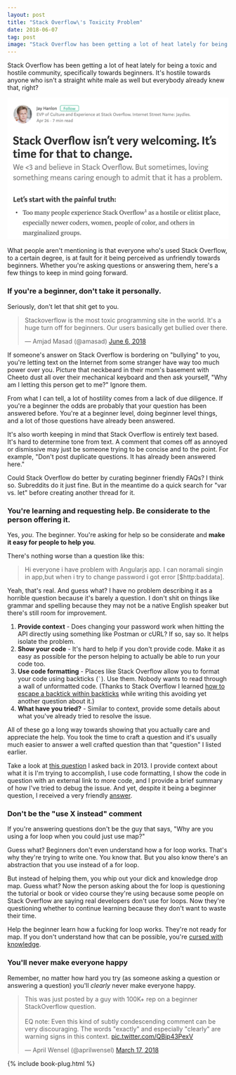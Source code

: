 ```yaml
---
layout: post
title: "Stack Overflow\'s Toxicity Problem"
date: 2018-06-07
tag: post
image: "Stack Overflow has been getting a lot of heat lately for being a toxic and hostile community, specifically towards beginners. What people aren’t mentioning is that everyone who’s used Stack Overflow, to a certain degree, is at fault for it being perceived as unfriendly towards beginners."
---
```


Stack Overflow has been getting a lot of heat lately for being a toxic and hostile community, specifically towards beginners. It's hostile towards anyone who isn't a straight white male as well but everybody already knew that, right?

![Stack EVP](/images/stackoverflow/stack.png)

What people aren't mentioning is that everyone who's used Stack Overflow, to a certain degree, is at fault for it being perceived as unfriendly towards beginners. Whether you're asking questions or answering them, here's a few things to keep in mind going forward.

### If you're a beginner, don't take it personally.

Seriously, don't let that shit get to you.

<blockquote class="twitter-tweet" data-lang="en"><p lang="en" dir="ltr">Stackoverflow is the most toxic programming site in the world. It&#39;s a huge turn off for beginners. Our users basically get bullied over there.</p>&mdash; Amjad Masad (@amasad) <a href="https://twitter.com/amasad/status/1004173806787702784?ref_src=twsrc%5Etfw">June 6, 2018</a></blockquote>
<script async src="https://platform.twitter.com/widgets.js" charset="utf-8"></script>

If someone's answer on Stack Overflow is bordering on "bullying" to you, you're letting text on the Internet from some stranger have way too much power over you. Picture that neckbeard in their mom's basement with Cheeto dust all over their mechanical keyboard and then ask yourself, "Why am I letting this person get to me?" Ignore them.

From what I can tell, a lot of hostility comes from a lack of due diligence. If you're a beginner the odds are probably that your question has been answered before. You're at a beginner level, doing beginner level things, and a lot of those questions have already been answered.

It's also worth keeping in mind that Stack Overflow is entirely text based. It's hard to determine tone from text. A comment that comes off as annoyed or dismissive may just be someone trying to be concise and to the point. For example, "Don't post duplicate questions. It has already been answered here."

Could Stack Overflow do better by curating beginner friendly FAQs? I think so. Subreddits do it just fine. But in the meantime do a quick search for "var vs. let" before creating another thread for it.

### You're learning and requesting help. Be considerate to the person offering it.

Yes, *you*. The beginner. You're asking for help so be considerate and **make it easy for people to help you**.

There's nothing worse than a question like this:

> Hi everyone i have problem with Angularjs app. I can noramali singin in app,but when i try to change password i got error [$http:baddata].

Yeah, that's real. And guess what? I have no problem describing it as a horrible question because it's barely a question. I don't shit on things like grammar and spelling because they may not be a native English speaker but there's still room for improvement.

1. **Provide context** - Does changing your password work when hitting the API directly using something like Postman or cURL? If so, say so. It helps isolate the problem.
1. **Show your code** - It's hard to help if you don't provide code. Make it as easy as possible for the person helping to actually be able to run your code too.
1. **Use code formatting** - Places like Stack Overflow allow you to format your code using backticks (`` ` ``). Use them. Nobody wants to read through a wall of unformatted code. (Thanks to Stack Overflow I learned [how to escape a backtick within backticks](https://stackoverflow.com/a/25943045/2501330) while writing this avoiding yet another question about it.)
1. **What have you tried?** - Similar to context, provide some details about what you've already tried to resolve the issue.

All of these go a long way towards showing that you actually care and appreciate the help. You took the time to craft a question and it's usually much easier to answer a well crafted question than that "question" I listed earlier.

Take a look at [this question](https://stackoverflow.com/questions/18803371/my-get-request-isnt-found-in-my-urls-py) I asked back in 2013. I provide context about what it is I'm trying to accomplish, I use code formatting, I show the code in question with an external link to more code, and I provide a brief summary of how I've tried to debug the issue. And yet, despite it being a beginner question, I received a very friendly [answer](https://stackoverflow.com/a/18803401/2501330).

### Don't be the "use X instead" comment

If you're answering questions don't be the guy that says, "Why are you using a for loop when you could just use map?"

Guess what? Beginners don't even understand how a for loop works. That's why they're trying to write one. You know that. But you also know there's an abstraction that you use instead of a for loop.

But instead of helping them, you whip out your dick and knowledge drop map. Guess what? Now the person asking about the for loop is questioning the tutorial or book or video course they're using because some people on Stack Overflow are saying real developers don't use for loops. Now they're questioning whether to continue learning because they don't want to waste their time.

Help the beginner learn how a fucking for loop works. They're not ready for map. If you don't understand how that can be possible, you're [cursed with knowledge](https://en.wikipedia.org/wiki/Curse_of_knowledge).

### You'll never make everyone happy

Remember, no matter how hard you try (as someone asking a question or answering a question) you'll *clearly* never make everyone happy.

<blockquote class="twitter-tweet" data-lang="en"><p lang="en" dir="ltr">This was just posted by a guy with 100K+ rep on a beginner StackOverflow question. <br><br>EQ note: Even this kind of subtly condescending comment can be very discouraging. The words &quot;exactly&quot; and especially &quot;clearly&quot; are warning signs in this context. <a href="https://t.co/QBip43PexV">pic.twitter.com/QBip43PexV</a></p>&mdash; April Wensel (@aprilwensel) <a href="https://twitter.com/aprilwensel/status/974859164747931650?ref_src=twsrc%5Etfw">March 17, 2018</a></blockquote>
<script async src="https://platform.twitter.com/widgets.js" charset="utf-8"></script>

{% include book-plug.html %}